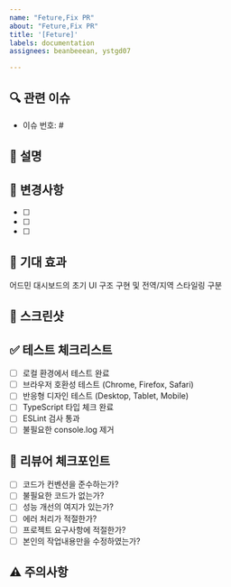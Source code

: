 ```yaml
---
name: "Feture,Fix PR"
about: "Feture,Fix PR"
title: '[Feture]'
labels: documentation
assignees: beanbeeean, ystgd07

---
```


## 🔍 관련 이슈
- 이슈 번호: #

## 💁 설명
<!-- 주요 작업내용을 작성해주세요  -->


## 📝 변경사항
<!-- 주요 변경사항을 리스트로 작성해주세요 -->
- [ ] 
- [ ] 
- [ ] 

## 🎯 기대 효과
<!-- 이 변경사항으로 인한 기대효과를 작성해주세요 -->
어드민 대시보드의 초기 UI 구조 구현 및 전역/지역 스타일링 구분

## 📸 스크린샷
<!-- UI 변경사항이 있다면 스크린샷을 첨부해주세요 -->

## ✅ 테스트 체크리스트
<!-- 테스트한 항목을 체크해주세요 -->
- [ ] 로컬 환경에서 테스트 완료
- [ ] 브라우저 호환성 테스트 (Chrome, Firefox, Safari)
- [ ] 반응형 디자인 테스트 (Desktop, Tablet, Mobile)
- [ ] TypeScript 타입 체크 완료
- [ ] ESLint 검사 통과
- [ ] 불필요한 console.log 제거

## 🔎 리뷰어 체크포인트
<!-- 리뷰어가 특히 봐주었으면 하는 부분을 작성해주세요 -->
- [ ] 코드가 컨벤션을 준수하는가?
- [ ] 불필요한 코드가 없는가?
- [ ] 성능 개선의 여지가 있는가?
- [ ] 에러 처리가 적절한가?
- [ ] 프로젝트 요구사항에 적절한가?
- [ ] 본인의 작업내용만을 수정하였는가?

## ⚠️ 주의사항
<!-- 리뷰어와 테스터가 알아야 할 주의사항을 작성해주세요  -->
